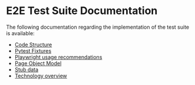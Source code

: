# E2E Test Suite Documentation

The following documentation regarding the implementation of the test suite is
available:

- [Code Structure](./code-structure.md)
- [Pytest Fixtures](./fixtures.md)
- [Playwright usage recommendations](./playwright)
- [Page Object Model](./pom.md)
- [Stub data](./stub-data.md)
- [Technology overview](./technology.md)
